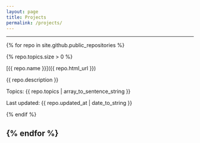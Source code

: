 ```yaml
---
layout: page
title: Projects
permalink: /projects/
---
```


---
{% for repo in site.github.public_repositories %}

{% repo.topics.size > 0 %}

[{{ repo.name }}]({{ repo.html_url }})

{{ repo.description }}

Topics: {{ repo.topics | array_to_sentence_string }}

Last updated: {{ repo.updated_at | date_to_string }}

{% endif %}

{% endfor %}
---
